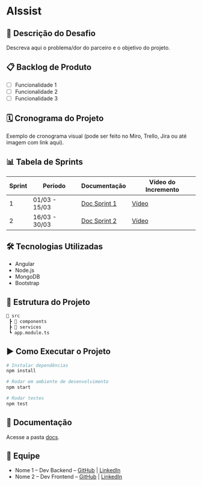 # AIssist

## 📌 Descrição do Desafio
Descreva aqui o problema/dor do parceiro e o objetivo do projeto.

## 📋 Backlog de Produto
- [ ] Funcionalidade 1
- [ ] Funcionalidade 2
- [ ] Funcionalidade 3

## 🗓️ Cronograma do Projeto
Exemplo de cronograma visual (pode ser feito no Miro, Trello, Jira ou até imagem com link aqui).

## 📊 Tabela de Sprints
| Sprint | Período        | Documentação | Vídeo do Incremento |
|--------|----------------|--------------|----------------------|
| 1      | 01/03 - 15/03  | [Doc Sprint 1](docs/Sprint1.md) | [Vídeo](https://youtube.com/xxxx) |
| 2      | 16/03 - 30/03  | [Doc Sprint 2](docs/Sprint2.md) | [Vídeo](https://youtube.com/xxxx) |

## 🛠 Tecnologias Utilizadas
- Angular
- Node.js
- MongoDB
- Bootstrap

## 📂 Estrutura do Projeto
```bash
📂 src
 ┣ 📂 components
 ┣ 📂 services
 ┗ app.module.ts
```

## ▶️ Como Executar o Projeto
```bash
# Instalar dependências
npm install

# Rodar em ambiente de desenvolvimento
npm start

# Rodar testes
npm test
```

## 📑 Documentação
Acesse a pasta [docs](./docs).

## 👥 Equipe
- Nome 1 – Dev Backend – [GitHub](https://github.com/xxx) | [LinkedIn](https://linkedin.com/in/xxx)
- Nome 2 – Dev Frontend – [GitHub](https://github.com/xxx) | [LinkedIn](https://linkedin.com/in/xxx)


